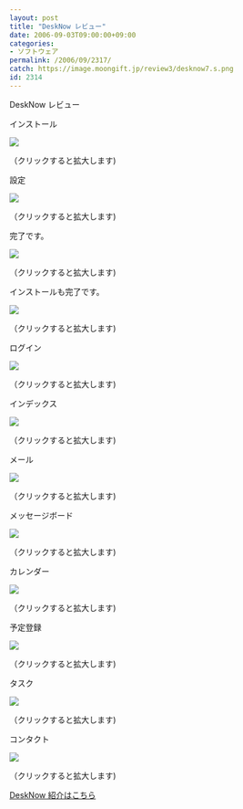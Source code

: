 ```yaml
---
layout: post
title: "DeskNow レビュー"
date: 2006-09-03T09:00:00+09:00
categories:
- ソフトウェア
permalink: /2006/09/2317/
catch: https://image.moongift.jp/review3/desknow7.s.png
id: 2314
---
```

DeskNow レビュー  
<!--more-->

インストール

  

[![](https://image.moongift.jp/review3/desknow1.s.png)](https://image.moongift.jp/review3/desknow1.png)  
  
（クリックすると拡大します)

  

設定

  

[![](https://image.moongift.jp/review3/desknow2.s.png)](https://image.moongift.jp/review3/desknow2.png)  
  
（クリックすると拡大します)

  

完了です。

  

[![](https://image.moongift.jp/review3/desknow3.s.png)](https://image.moongift.jp/review3/desknow3.png)  
  
（クリックすると拡大します)

  

インストールも完了です。

  

[![](https://image.moongift.jp/review3/desknow4.s.png)](https://image.moongift.jp/review3/desknow4.png)  
  
（クリックすると拡大します)

  

ログイン

  

[![](https://image.moongift.jp/review3/desknow5.s.png)](https://image.moongift.jp/review3/desknow5.png)  
  
（クリックすると拡大します)

  

インデックス

  

[![](https://image.moongift.jp/review3/desknow6.s.png)](https://image.moongift.jp/review3/desknow6.png)  
  
（クリックすると拡大します)

  

メール

  

[![](https://image.moongift.jp/review3/desknow7.s.png)](https://image.moongift.jp/review3/desknow7.png)  
  
（クリックすると拡大します)

  

メッセージボード

  

[![](https://image.moongift.jp/review3/desknow8.s.png)](https://image.moongift.jp/review3/desknow8.png)  
  
（クリックすると拡大します)

  

カレンダー

  

[![](https://image.moongift.jp/review3/desknow9.s.png)](https://image.moongift.jp/review3/desknow9.png)  
  
（クリックすると拡大します)

  

予定登録

  

[![](https://image.moongift.jp/review3/desknow10.s.png)](https://image.moongift.jp/review3/desknow10.png)  
  
（クリックすると拡大します)

  

タスク

  

[![](https://image.moongift.jp/review3/desknow11.s.png)](https://image.moongift.jp/review3/desknow11.png)  
  
（クリックすると拡大します)

  

コンタクト

  

[![](https://image.moongift.jp/review3/desknow12.s.png)](https://image.moongift.jp/review3/desknow12.png)  
  
（クリックすると拡大します)

  

[DeskNow 紹介はこちら](http://fw.moongift.jp/intro/i-2313.html)


